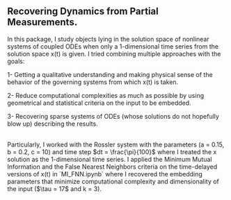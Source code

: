 ## Recovering Dynamics from Partial Measurements.

In this package, I study objects lying in the solution space of nonlinear systems of coupled ODEs when only a 1-dimensional time series from the solution space x(t) is given.
I tried combining multiple approaches with the goals:

1- Getting a qualitative understanding and making physical sense of the behavior of the governing systems from which x(t) is taken.

2- Reduce computational complexities as much as possible by using geometrical and statistical criteria on the input to be embedded.

3- Recovering sparse systems of ODEs (whose solutions do not hopefully blow up) describing the results.


<br>
Particularly, I worked with the Rossler system with the parameters (a = 0.15, b = 0.2, c = 10) and time step $dt = \frac{\pi}{100}$ where I treated the x solution as the 1-dimensional time series.
I applied the Minimum Mutual Information and the False Nearest Neighbors criteria on the time-delayed versions of x(t) in `MI_FNN.ipynb` where I recovered the embedding parameters that minimize computational complexity and dimensionality of the input ($\tau = 17$ and k = 3).
